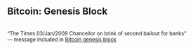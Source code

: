 <h2>Bitcoin: Genesis Block</h2>
<img data-src="img/genesis-block-newspaper-bitcoin.jpg" class="stretch">
<p class="fragment">
	<small>
		&ldquo;The Times 03/Jan/2009 Chancellor on brink of second bailout for banks&rdquo;<br/>
		&mdash; message included in <a href="https://blockchain.info/block-index/14849" target="_blank" rel="noopener noreferrer">Bitcoin genesis block</a>
	</small>
</p>
